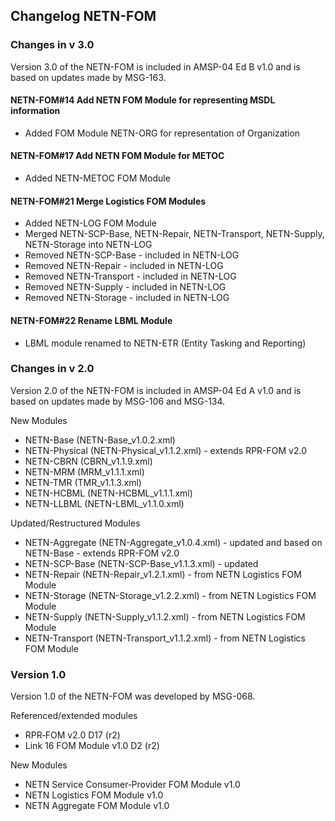 ## Changelog NETN-FOM

### Changes in v 3.0
Version 3.0 of the NETN-FOM is included in AMSP-04 Ed B v1.0 and is based on updates made by MSG-163.

#### NETN-FOM#14 Add NETN FOM Module for representing MSDL information
* Added FOM Module NETN-ORG for representation of Organization

#### NETN-FOM#17 Add NETN FOM Module for METOC
* Added NETN-METOC FOM Module

#### NETN-FOM#21 Merge Logistics FOM Modules
* Added NETN-LOG FOM Module
* Merged NETN-SCP-Base, NETN-Repair, NETN-Transport, NETN-Supply, NETN-Storage into NETN-LOG
* Removed NETN-SCP-Base - included in NETN-LOG
* Removed NETN-Repair - included in NETN-LOG
* Removed NETN-Transport - included in NETN-LOG
* Removed NETN-Supply - included in NETN-LOG
* Removed NETN-Storage - included in NETN-LOG

#### NETN-FOM#22 Rename LBML Module
* LBML module renamed to NETN-ETR (Entity Tasking and Reporting)




### Changes in v 2.0 
Version 2.0 of the NETN-FOM is included in AMSP-04 Ed A v1.0 and is based on updates made by MSG-106 and MSG-134.

New Modules
* NETN-Base (NETN-Base_v1.0.2.xml)
* NETN-Physical (NETN-Physical_v1.1.2.xml) - extends RPR-FOM v2.0
* NETN-CBRN (CBRN_v1.1.9.xml)
* NETN-MRM (MRM_v1.1.1.xml)
* NETN-TMR (TMR_v1.1.3.xml)
* NETN-HCBML (NETN-HCBML_v1.1.1.xml)
* NETN-LLBML (NETN-LBML_v1.1.0.xml)

Updated/Restructured Modules
* NETN-Aggregate (NETN-Aggregate_v1.0.4.xml) - updated and based on NETN-Base - extends RPR-FOM v2.0
* NETN-SCP-Base (NETN-SCP-Base_v1.1.3.xml) - updated
* NETN-Repair (NETN-Repair_v1.2.1.xml) - from NETN Logistics FOM Module
* NETN-Storage (NETN-Storage_v1.2.2.xml) - from NETN Logistics FOM Module
* NETN-Supply (NETN-Supply_v1.1.2.xml) - from NETN Logistics FOM Module
* NETN-Transport (NETN-Transport_v1.1.2.xml) - from NETN Logistics FOM Module

### Version 1.0
Version 1.0 of the NETN-FOM was developed by MSG-068.

Referenced/extended modules

* RPR‐FOM v2.0 D17 (r2) 
* Link 16 FOM Module v1.0 D2 (r2)

New Modules

* NETN Service Consumer‐Provider FOM Module v1.0
* NETN Logistics FOM Module v1.0
* NETN Aggregate FOM Module v1.0